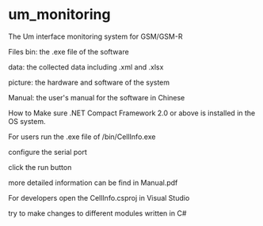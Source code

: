 um_monitoring
=============

The Um interface monitoring system for GSM/GSM-R

Files
bin: the .exe file of the software

data: the collected data including .xml and .xlsx

picture: the hardware and software of the system

Manual: the user's manual for the software in Chinese

How to
Make sure .NET Compact Framework 2.0 or above is installed in the OS system.

For users
run the .exe file of /bin/CellInfo.exe

configure the serial port

click the run button

more detailed information can be find in Manual.pdf

For developers
open the CellInfo.csproj in Visual Studio

try to make changes to different modules written in C#